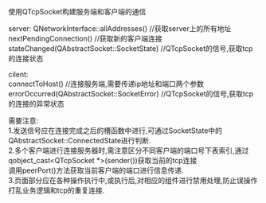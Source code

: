 使用QTcpSocket构建服务端和客户端的通信  


server:
     QNetworkInterface::allAddresses()             //获取server上的所有地址
     nextPendingConnection()                       //获取新的客户端连接  
     stateChanged(QAbstractSocket::SocketState)    //QTcpSocket的信号,获取tcp的连接状态  

cilent:  
      connectToHost()                              //连接服务端,需要传递ip地址和端口两个参数
      errorOccurred(QAbstractSocket::SocketError)  //QTcpSocket的信号,获取tcp的连接的异常状态   


需要注意:   
      1.发送信号应在连接完成之后的槽函数中进行,可通过SocketState中的QAbstractSocket::ConnectedState进行判断.    
      2.多个客户端进行连接服务器时,需注意区分不同客户端的端口号下表索引,通过qobject_cast<QTcpSocket *>(sender())获取当前的tcp连接   
        调用peerPort()方法获取当前客户端的端口进行信息传递.  
      3.页面部分应在各种操作执行中,或执行后,对相应的组件进行禁用处理,防止误操作打乱业务逻辑和tcp的重复连接.  
      
